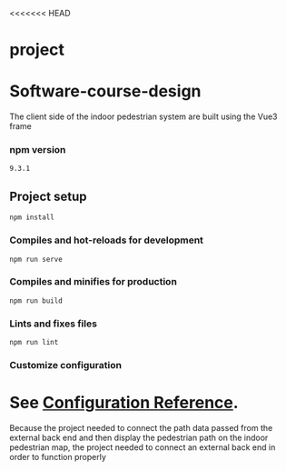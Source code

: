 <<<<<<< HEAD
# project
# Software-course-design
The client side of the indoor pedestrian system are built
using the Vue3 frame  

### npm version

`9.3.1`

## Project setup
```
npm install
```

### Compiles and hot-reloads for development
```
npm run serve
```

### Compiles and minifies for production
```
npm run build
```

### Lints and fixes files
```
npm run lint
```

### Customize configuration
See [Configuration Reference](https://cli.vuejs.org/config/).
=======

Because the project needed to connect the path data passed from the external back end and then display the pedestrian path on the indoor pedestrian map, the project needed to connect an external back end in order to function properly
